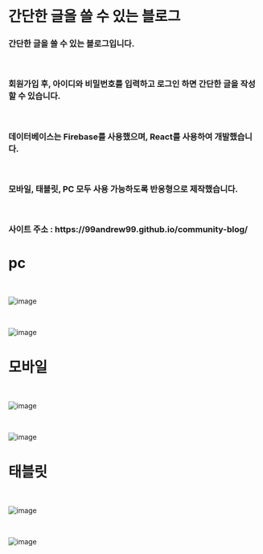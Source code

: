 # 간단한 글을 쓸 수 있는 블로그

<h3>간단한 글을 쓸 수 있는 블로그입니다.</h3>
<br />
<h3>회원가입 후, 아이디와 비밀번호를 입력하고 로그인 하면 간단한 글을 작성할 수 있습니다.</h3>
<br />
<h3>데이터베이스는 Firebase를 사용했으며, React를 사용하여 개발했습니다.</h3>
<br />
<h3>모바일, 태블릿, PC 모두 사용 가능하도록 반응형으로 제작했습니다.</h3>

<br />
<h3>사이트 주소 : https://99andrew99.github.io/community-blog/</h3>

# pc
<br />

![image](https://github.com/99andrew99/community-blog/assets/66951806/1da8f561-f170-4d3e-8b35-afd6f784b9a4)

<br />

![image](https://github.com/99andrew99/community-blog/assets/66951806/bf93c840-ef4d-4baa-bea1-4d9e257b6ff2)

# 모바일

<br />

![image](https://github.com/99andrew99/community-blog/assets/66951806/f5cf6251-d721-4a79-a891-eac92a39b50e)

<br />


![image](https://github.com/99andrew99/community-blog/assets/66951806/46016411-eb08-465f-9de2-98f17c9eaf69)


# 태블릿

<br />

![image](https://github.com/99andrew99/community-blog/assets/66951806/cd451020-1099-42f9-a2c3-7d8c78c69ad6)

<br />

![image](https://github.com/99andrew99/community-blog/assets/66951806/7320e91b-c90c-44f7-9445-cb2e3737946c)

